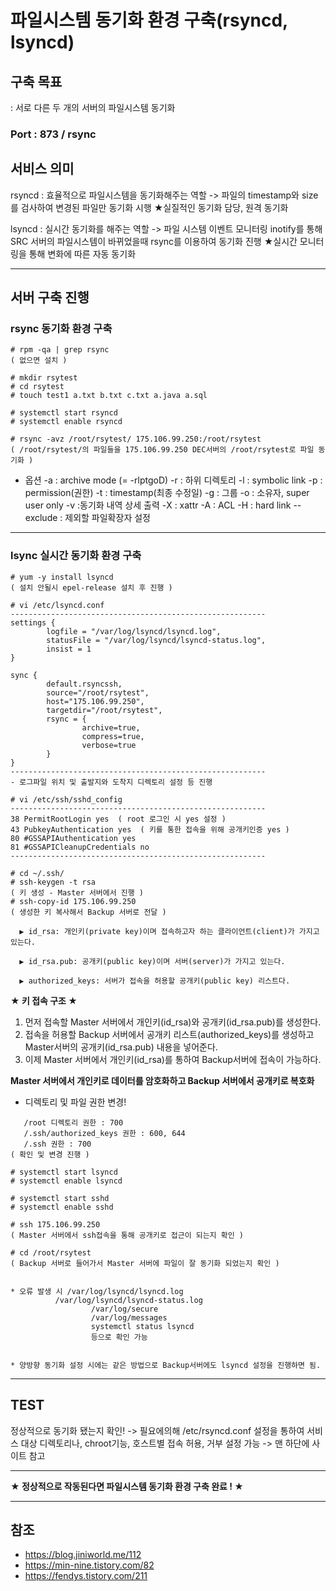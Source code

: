 # 파일시스템 동기화 환경 구축(rsyncd, lsyncd)

## 구축 목표
: 서로 다른 두 개의 서버의 파일시스템 동기화

### Port : 873 / rsync

## 서비스 의미
rsyncd : 효율적으로 파일시스템을 동기화해주는 역할
-> 파일의 timestamp와 size를 검사하여 변경된 파일만 동기화 시행
★실질적인 동기화 담당, 원격 동기화

lsyncd : 실시간 동기화를 해주는 역할
-> 파일 시스템 이벤트 모니터링 inotify를 통해 SRC 서버의 파일시스템이 바뀌었을때 rsync를 이용하여 동기화 진행
★실시간 모니터링을 통해 변화에 따른 자동 동기화

***

## 서버 구축 진행

### rsync 동기화 환경 구축
```
# rpm -qa | grep rsync
( 없으면 설치 )

# mkdir rsytest
# cd rsytest
# touch test1 a.txt b.txt c.txt a.java a.sql

# systemctl start rsyncd
# systemctl enable rsyncd

# rsync -avz /root/rsytest/ 175.106.99.250:/root/rsytest
( /root/rsytest/의 파일들을 175.106.99.250 DEC서버의 /root/rsytest로 파일 동기화 )
```
- 옵션
-a : archive mode (= -rlptgoD)
-r : 하위 디렉토리
-l : symbolic link
-p : permission(권한)
-t : timestamp(최종 수정일)
-g : 그룹
-o : 소유자, super user only
-v :동기화 내역 상세 출력
-X : xattr
-A : ACL
-H : hard link
--exclude : 제외할 파일확장자 설정

***

### lsync 실시간 동기화 환경 구축
```
# yum -y install lsyncd
( 설치 안될시 epel-release 설치 후 진행 )

# vi /etc/lsyncd.conf
---------------------------------------------------------
settings {
        logfile = "/var/log/lsyncd/lsyncd.log",
        statusFile = "/var/log/lsyncd/lsyncd-status.log",
        insist = 1
}

sync {
        default.rsyncssh,
        source="/root/rsytest",
        host="175.106.99.250",
        targetdir="/root/rsytest",
        rsync = {
                archive=true,
                compress=true,
                verbose=true
        }
}
---------------------------------------------------------
- 로그파일 위치 및 출발지와 도착지 디렉토리 설정 등 진행

# vi /etc/ssh/sshd_config
---------------------------------------------------------
38 PermitRootLogin yes  ( root 로그인 시 yes 설정 )
43 PubkeyAuthentication yes  ( 키를 통한 접속을 위해 공개키인증 yes )
80 #GSSAPIAuthentication yes
81 #GSSAPICleanupCredentials no
---------------------------------------------------------

# cd ~/.ssh/
# ssh-keygen -t rsa
( 키 생성 - Master 서버에서 진행 )
# ssh-copy-id 175.106.99.250
( 생성한 키 복사해서 Backup 서버로 전달 )

  ▶ id_rsa: 개인키(private key)이며 접속하고자 하는 클라이언트(client)가 가지고 있는다.

  ▶ id_rsa.pub: 공개키(public key)이며 서버(server)가 가지고 있는다.

  ▶ authorized_keys: 서버가 접속을 허용할 공개키(public key) 리스트다.
```
**★ 키 접속 구조 ★**
1. 먼저 접속할 Master 서버에서 개인키(id_rsa)와 공개키(id_rsa.pub)를 생성한다.
2. 접속을 허용할 Backup 서버에서 공개키 리스트(authorized_keys)를 생성하고 Master서버의 공개키(id_rsa.pub) 내용을 넣어준다.
3. 이제 Master 서버에서 개인키(id_rsa)를 통하여 Backup서버에 접속이 가능하다.

**Master 서버에서 개인키로 데이터를 암호화하고 Backup 서버에서 공개키로 복호화**

- 디렉토리 및 파일 권한 변경!
```
   /root 디렉토리 권한 : 700
   /.ssh/authorized_keys 권한 : 600, 644
   /.ssh 권한 : 700
( 확인 및 변경 진행 )
```
```
# systemctl start lsyncd
# systemctl enable lsyncd

# systemctl start sshd
# systemctl enable sshd

# ssh 175.106.99.250
( Master 서버에서 ssh접속을 통해 공개키로 접근이 되는지 확인 )

# cd /root/rsytest
( Backup 서버로 들어가서 Master 서버에 파일이 잘 동기화 되었는지 확인 )


* 오류 발생 시 /var/log/lsyncd/lsyncd.log
	      /var/log/lsyncd/lsyncd-status.log
                  /var/log/secure
                  /var/log/messages
                  systemctl status lsyncd
                  등으로 확인 가능


* 양방향 동기화 설정 시에는 같은 방법으로 Backup서버에도 lsyncd 설정을 진행하면 됨.
```

***

## TEST
정상적으로 동기화 됐는지 확인!
-> 필요에의해 /etc/rsyncd.conf 설정을 통하여 서비스 대상 디렉토리나, chroot기능, 호스트별 접속 허용, 거부 설정 가능 -> 맨 하단에 사이트 참고

***
**★ 정상적으로 작동된다면 파일시스템 동기화 환경 구축 완료 ! ★**
***

## 참조
- https://blog.jiniworld.me/112
- https://min-nine.tistory.com/82
- https://fendys.tistory.com/211
